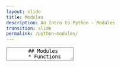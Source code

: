 ```yaml
---
layout: slide
title: Modules
description: An Intro to Python - Modules
transition: slide
permalink: /python-modules/
---
```

<section data-markdown>
    <textarea data-template>
       ## Modules
       * Functions are organised into *modules* and *packages*
         * Reusable units of code
         * `reusability == good`!
       * Each *file* is a *module*
       * Each *directory* is a *package*
       ---
       ## Modules
       * `import package.subpackage.module`
       ---
       ## Modules
       * We're working mostly with functions
       * Python has *much* more
         * Classes and objects
         * Inheritance
        ---
        ## Next:
        [Bytes](https://aisha-glblcd.github.io/material/python-bytes/)
     
     </textarea>
</section>
